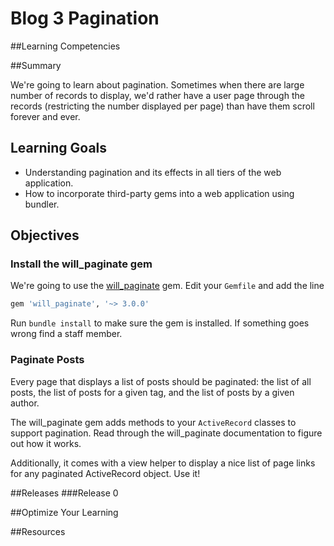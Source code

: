 # Blog 3 Pagination 
 
##Learning Competencies 

##Summary 

 We're going to learn about pagination.  Sometimes when there are large number of records to display, we'd rather have a user page through the records (restricting the number displayed per page) than have them scroll forever and ever.

## Learning Goals

- Understanding pagination and its effects in all tiers of the web application.
- How to incorporate third-party gems into a web application using bundler.

## Objectives

### Install the will_paginate gem

We're going to use the [will_paginate](https://github.com/mislav/will_paginate/wiki/Installation) gem.  Edit your `Gemfile` and add the line

```ruby
gem 'will_paginate', '~> 3.0.0'
```

Run `bundle install` to make sure the gem is installed.  If something goes wrong find a staff member.

### Paginate Posts

Every page that displays a list of posts should be paginated: the list of all posts, the list of posts for a given tag, and the list of posts by a given author.

The will_paginate gem adds methods to your `ActiveRecord` classes to support pagination.  Read through the will_paginate documentation to figure out how it works.

Additionally, it comes with a view helper to display a nice list of page links for any paginated ActiveRecord object.  Use it! 

##Releases
###Release 0 

##Optimize Your Learning 

##Resources